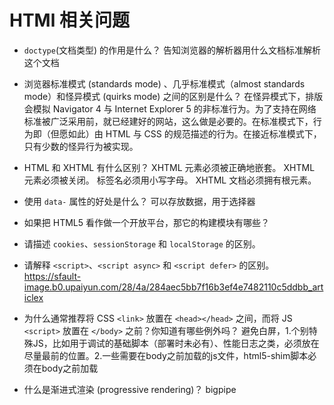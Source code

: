# HTMl 相关问题
* `doctype`(文档类型) 的作用是什么？
	告知浏览器的解析器用什么文档标准解析这个文档
	
* 浏览器标准模式 (standards mode) 、几乎标准模式（almost standards mode）和怪异模式 (quirks mode) 之间的区别是什么？
在怪异模式下，排版会模拟 Navigator 4 与 Internet Explorer 5 的非标准行为。为了支持在网络标准被广泛采用前，就已经建好的网站，这么做是必要的。在标准模式下，行为即（但愿如此）由 HTML 与 CSS 的规范描述的行为。在接近标准模式下，只有少数的怪异行为被实现。

* HTML 和 XHTML 有什么区别？
XHTML 元素必须被正确地嵌套。
XHTML 元素必须被关闭。
标签名必须用小写字母。
XHTML 文档必须拥有根元素。

* 使用 `data-` 属性的好处是什么？
	可以存放数据，用于选择器
	
* 如果把 HTML5 看作做一个开放平台，那它的构建模块有哪些？

* 请描述 `cookies`、`sessionStorage` 和 `localStorage` 的区别。

* 请解释 `<script>`、`<script async>` 和 `<script defer>` 的区别。
https://sfault-image.b0.upaiyun.com/28/4a/284aec5bb7f16b3ef4e7482110c5ddbb_articlex

* 为什么通常推荐将 CSS `<link>` 放置在 `<head></head>` 之间，而将 JS `<script>` 放置在 `</body>` 之前？你知道有哪些例外吗？
避免白屏，1.个别特殊JS，比如用于调试的基础脚本（部署时未必有）、性能日志之类，必须放在尽量最前的位置。2.一些需要在body之前加载的js文件，html5-shim脚本必须在body之前加载

* 什么是渐进式渲染 (progressive rendering)？
bigpipe


